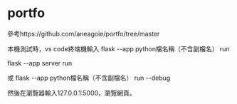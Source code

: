 # portfo

參考https://github.com/aneagoie/portfo/tree/master

本機測試時，vs code終端機輸入 flask --app python檔名稱（不含副檔名） run

flask --app server run

或 flask --app python檔名稱（不含副檔名） run --debug

然後在瀏覽器輸入127.0.0.1:5000，瀏覽網頁。

